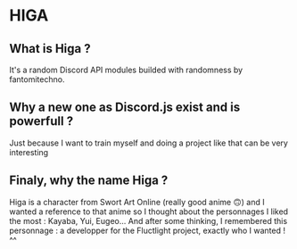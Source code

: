 # HIGA
## What is Higa ?
It's a random Discord API modules builded with randomness by fantomitechno.

## Why a new one as Discord.js exist and is powerfull ?
Just because I want to train myself and doing a project like that can be very interesting

## Finaly, why the name Higa ?
Higa is a character from Swort Art Online (really good anime 🙃) and I wanted a reference to that anime so I thought about the personnages I liked the most : Kayaba, Yui, Eugeo... And after some thinking, I remembered this personnage : a developper for the Fluctlight project, exactly who I wanted ! ^^